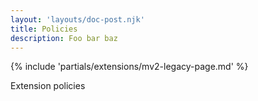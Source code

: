 ```yaml
---
layout: 'layouts/doc-post.njk'
title: Policies
description: Foo bar baz
---
```


{% include 'partials/extensions/mv2-legacy-page.md' %}

Extension policies
